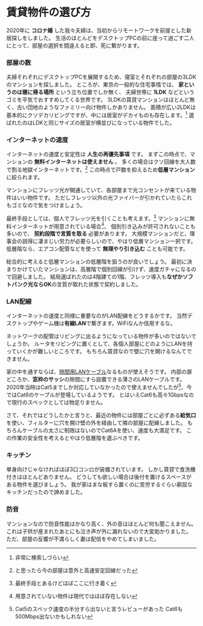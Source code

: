 # 賃貸物件の選び方

2020年に **コロナ婚** した我々夫婦は、当初からリモートワークを前提とした新居探しをしました。
生活のほとんどをデスクトップPCの前に座って過ごす二人にとって、部屋の選択を間違えると即、死に繋がります。

### 部屋の数

夫婦それぞれにデスクトップPCを展開するため、寝室とそれぞれの部屋の3LDKのマンションを探しました。
ところが、東京の一般的な住宅事情では、 **家というのは寝に帰る場所** という立ち位置でしか無く、
夫婦世帯に **1LDK** などというゴミを平気でおすすめしてくる世界です。
3LDKの賃貸マンションはほとんど無く、古い団地のようなファミリー向け物件しかありません。
面積が広い2LDKは基本的にクソデカリビングですが、中には居室がデカイものも存在します。[^1-1]
選ばれたのはLDKと同じサイズの居室が横並びになっている物件でした。

[^1-1]: 非常に検索しづらい

### インターネットの速度

インターネットの速度と安定性は **人生の再優先事項** です。
まずこの時点で、マンションの **無料インターネットは使えません** 。
多くの場合はクソ回線を大人数で割る地獄インターネットです。[^2-1]
この時点で戸数を抑えるため**低層マンション**に絞られます。

マンションにフレッツ光が開通していて、各部屋まで光コンセントが来ている物件はいい物件です。
ただしフレッツ以外の光ファイバーが引かれていたらこれもゴミなので気をつけましょう。

最終手段としては、個人でフレッツ光を引くことも考えます。[^2-2]
マンションに無料インターネットが用意されている場合[^2-3]、
個別引き込みが許可されないことも多いので、 **契約段階で言質を取る** 必要があります。
大規模マンションだと、理事会の説得に凄まじい労力が必要らしいので、やはり低層マンション一択です。
低層階なら、エアコン配管などを使って **無理やり引き込む** ことも可能です。

総合的に考えると低層マンションの低層階を狙うのが良いでしょう。
最初に決まりかけていたマンションは、高層階で個別回線が引けず、速度ガチャになるので回避しました。
結局選ばれたのは4階建ての1階、フレッツ導入も**なぜかソフトバンク光ならOK**の言質が取れた状態で契約しました。

[^2-1]: と思ったら今の部屋は意外と高速安定回線だった
[^2-2]: 最終手段とあるけどほぼここに行き着く
[^2-3]: 用意されていない物件は現代ではほぼ存在しない

### LAN配線

インターネットの速度と同様に重要なのがLAN配線をどうするかです。
当然デスクトップやゲーム機は**有線LAN**で繋ぎます。WiFiなんか信用するな。

ネットワークの配管はリビングに出るようになっている物件が多いのではないでしょうか。
ルータをリビングに置くとして、各個人部屋にどのようにLANを持っていくかが難しいところです。
もちろん賃貸なので壁に穴を開けるなんてできません。

家の中を通すならば、[隙間用LANケーブル](https://amzn.to/3qlj3er)なるものが使えそうです。
内部の扉どころか、**窓枠のサッシ**の隙間にすら設置できる薄さのLANケーブルです。
2020年当時はCat5までしか対応していなかったので使えませんでしたが[^3-1]、今ではCat6のケーブルが登場しているようです。
とはいえCat6も高々1Gbpsなので現行のスペックとしては物足りません。

さて、それではどうしたかと言うと、最近の物件には部屋ごとに必ずある**給気口**を使い、フィルターに穴を開け壁の外を経由して隣の部屋に配線しました。
もちろんケーブルの太さに制限はないのでCat6Aを使い、速度も大満足です。
この作業の安全性を考えるとやはり低層階を選ぶべきです。

[^3-1]: Cat5のスペック速度の半分すら出ないと言うレビューがあった Cat6も500Mbps出ないかもしれない

### キッチン

単身向けじゃなければほぼ3口コンロが装備されています。
しかし賃貸で食洗機付きはほとんどありません。
どうしても欲しい場合は後付を置けるスペースがある物件を選びましょう。
我が家はまな板すら置くのに苦労するぐらい窮屈なキッチンだったので諦めました。

### 防音

マンションなので防音性能はかなり高く、外の音はほとんど何も聞こえません。
これは子供が産まれたあとにも泣き声が外に漏れないので大変助かりました。
ただ、部屋の反響が不満らしく妻は配信をやめてしまいました。
